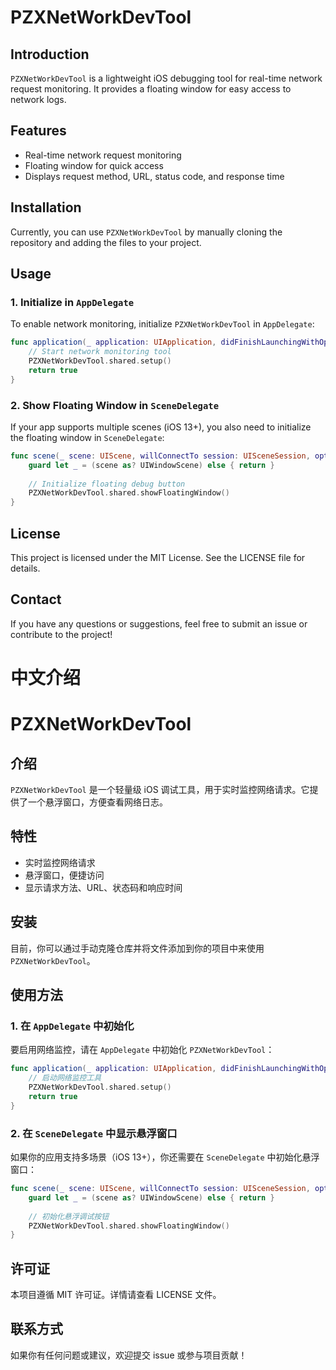 # PZXNetWorkDevTool

## Introduction
`PZXNetWorkDevTool` is a lightweight iOS debugging tool for real-time network request monitoring. It provides a floating window for easy access to network logs.

## Features
- Real-time network request monitoring
- Floating window for quick access
- Displays request method, URL, status code, and response time

## Installation
Currently, you can use `PZXNetWorkDevTool` by manually cloning the repository and adding the files to your project.

## Usage

### 1. Initialize in `AppDelegate`
To enable network monitoring, initialize `PZXNetWorkDevTool` in `AppDelegate`:

```swift
func application(_ application: UIApplication, didFinishLaunchingWithOptions launchOptions: [UIApplication.LaunchOptionsKey: Any]?) -> Bool {
    // Start network monitoring tool
    PZXNetWorkDevTool.shared.setup()
    return true
}
```

### 2. Show Floating Window in `SceneDelegate`
If your app supports multiple scenes (iOS 13+), you also need to initialize the floating window in `SceneDelegate`:

```swift
func scene(_ scene: UIScene, willConnectTo session: UISceneSession, options connectionOptions: UIScene.ConnectionOptions) {
    guard let _ = (scene as? UIWindowScene) else { return }
    
    // Initialize floating debug button
    PZXNetWorkDevTool.shared.showFloatingWindow()
}
```

## License
This project is licensed under the MIT License. See the LICENSE file for details.

## Contact
If you have any questions or suggestions, feel free to submit an issue or contribute to the project!

# 中文介绍

# PZXNetWorkDevTool

## 介绍
`PZXNetWorkDevTool` 是一个轻量级 iOS 调试工具，用于实时监控网络请求。它提供了一个悬浮窗口，方便查看网络日志。

## 特性
- 实时监控网络请求
- 悬浮窗口，便捷访问
- 显示请求方法、URL、状态码和响应时间

## 安装
目前，你可以通过手动克隆仓库并将文件添加到你的项目中来使用 `PZXNetWorkDevTool`。

## 使用方法

### 1. 在 `AppDelegate` 中初始化
要启用网络监控，请在 `AppDelegate` 中初始化 `PZXNetWorkDevTool`：

```swift
func application(_ application: UIApplication, didFinishLaunchingWithOptions launchOptions: [UIApplication.LaunchOptionsKey: Any]?) -> Bool {
    // 启动网络监控工具
    PZXNetWorkDevTool.shared.setup()
    return true
}
```

### 2. 在 `SceneDelegate` 中显示悬浮窗口
如果你的应用支持多场景（iOS 13+），你还需要在 `SceneDelegate` 中初始化悬浮窗口：

```swift
func scene(_ scene: UIScene, willConnectTo session: UISceneSession, options connectionOptions: UIScene.ConnectionOptions) {
    guard let _ = (scene as? UIWindowScene) else { return }
    
    // 初始化悬浮调试按钮
    PZXNetWorkDevTool.shared.showFloatingWindow()
}
```

## 许可证
本项目遵循 MIT 许可证。详情请查看 LICENSE 文件。

## 联系方式
如果你有任何问题或建议，欢迎提交 issue 或参与项目贡献！

